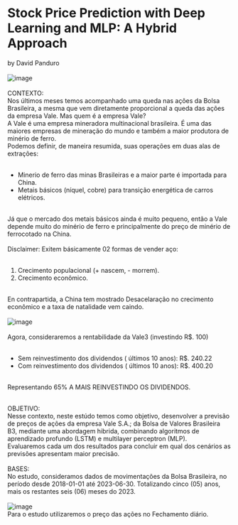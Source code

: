 # Stock Price Prediction with Deep Learning and MLP: A Hybrid Approach
by David Panduro<br><br>
![image](https://github.com/DavidPanduro/stock_price_prediction/assets/45201867/ea4a2b67-7dfa-43d6-9ef6-8d241eb1bd48)
<br><br>
CONTEXTO: <br>
Nos últimos meses temos acompanhado uma queda nas ações da Bolsa Brasileira, a mesma que vem diretamente proporcional a queda das ações da empresa Vale. Mas quem é a empresa Vale? <br>
A Vale é uma empresa mineradora multinacional brasileira. É uma das maiores empresas de mineração do mundo e também a maior produtora de minério de ferro. <br>Podemos definir, de maneira resumida, suas operações em duas alas de extrações: <br><br>
* Minerio de ferro das minas Brasileiras e a maior parte é importada para China.
* Metais básicos (níquel, cobre) para transição energética de carros elétricos.<br><br>

Já que o mercado dos metais básicos ainda é muito pequeno, então a Vale depende muito do minério de ferro e principalmente do preço de minério de ferrocotado na China.<br><br>
Disclaimer: Exitem básicamente 02 formas de vender aço:<br><br>
1. Crecimento populacional (+ nascem, - morrem).
2. Crecimento econômico.<br><br>

En contrapartida, a China tem mostrado Desacelaração no crecimento econômico e a taxa de natalidade vem caindo.<br><br>
![image](https://github.com/DavidPanduro/stock_price_prediction/assets/45201867/b0f6f461-0827-4f29-b300-a0c8783102ba)<br><br>
Agora, consideraremos a rentabilidade da Vale3 (investindo R$. 100)<br><br>
* Sem reinvestimento dos dividendos ( últimos 10 anos): R$. 240.22
* Com reinvestimento dos dividendos ( últimos 10 anos): R$. 400.20<br><br>

Representando 65% A MAIS REINVESTINDO OS DIVIDENDOS.<br><br>

OBJETIVO:<br>
Nesse contexto, neste estúdo temos como objetivo, desenvolver a previsão de preços de ações da empresa Vale S.A.; da Bolsa de Valores Brasileira B3, mediante uma abordagem hibrida, combinando algoritmos de aprendizado profundo (LSTM) e multilayer perceptron (MLP). <br>Evaluaremos cada um dos resultados para concluir em qual dos cenários as previsões apresentam maior precisão.<br>
<br>
BASES:<br>
No estudo, consideramos dados de movimentações da Bolsa Brasileira, no período desde 2018-01-01 até 2023-06-30. Totalizando cinco (05) anos, mais os restantes seis (06) meses do 2023.
<br><br>
![image](https://github.com/DavidPanduro/stock_price_prediction/assets/45201867/f794f9ed-efc7-4644-bf78-5a6ca1f6849e)<br>
Para o estudo utilizaremos o preço das ações no Fechamento diário.<br><br>


